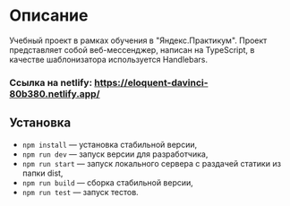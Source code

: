 # Описание

Учебный проект в рамках обучения в "Яндекс.Практикум". Проект представляет собой веб-мессенджер, написан на TypeScript, в качестве шаблонизатора используется Handlebars.

### Ссылка на netlify: https://eloquent-davinci-80b380.netlify.app/

## Установка

- `npm install` — установка стабильной версии,
- `npm run dev` — запуск версии для разработчика,
- `npm run start` — запуск локального сервера с раздачей статики из папки dist,
- `npm run build` — сборка стабильной версии,
- `npm run test` — запуск тестов.
